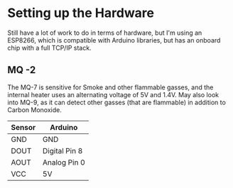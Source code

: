 # Setting up the Hardware

Still have a lot of work to do in terms of hardware, but I'm using an ESP8266,
which is compatible with Arduino libraries, but has an onboard chip with a full TCP/IP stack.

## MQ -2

The MQ-7 is sensitive for Smoke and other flammable gasses, and the internal
heater uses an alternating voltage of 5V and 1.4V. May also look into MQ-9, as
it can detect other gasses (that are flammable) in addition to Carbon Monoxide.

| Sensor | Arduino       |
| ------ | ------------- |
| GND    | GND           |
| DOUT   | Digital Pin 8 |
| AOUT   | Analog Pin 0  |
| VCC    | 5V            |
